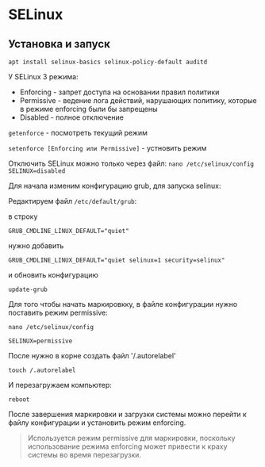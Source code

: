 # SELinux

## Установка и запуск
`apt install selinux-basics selinux-policy-default auditd`

У SELinux 3 режима:
- Enforcing - запрет доступа на основании правил политики
- Permissive - ведение лога действий, нарушающих политику, которые в режиме enforcing были бы запрещены
- Disabled - полное отключение

`getenforce` - посмотреть текущий режим

`setenforce [Enforcing или Permissive]` - устновить режим

Отключить SELinux можно только через файл:
`nano /etc/selinux/config` 
`SELINUX=disabled`

Для начала изменим конфигурацию grub, для запуска selinux:

Редактируем файл `/etc/default/grub`:

в строку

`GRUB_CMDLINE_LINUX_DEFAULT="quiet"`

нужно добавить

`GRUB_CMDLINE_LINUX_DEFAULT="quiet selinux=1 security=selinux"`

и обновить конфигурацию

`update-grub`

Для того чтобы начать маркировкку, в файле конфигурации нужно поставить режим permissive:

`nano /etc/selinux/config` 

`SELINUX=permissive`

После нужно в корне создать файл '/.autorelabel'

`touch /.autorelabel`

И перезагружаем компьютер:

`reboot`

После завершения маркировки и загрузки системы можно перейти к файлу конфигурации и установить режим enforcing.

> Используется режим permissive для маркировки, поскольку использование режима enforcing может привести к краху системы во время перезагрузки.

